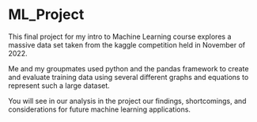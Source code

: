 # ML_Project

This final project for my intro to Machine Learning course explores a massive data set taken from the kaggle competition held in November of 2022.

Me and my groupmates used python and the pandas framework to create and evaluate training data using several different graphs and equations to represent such a large dataset.

You will see in our analysis in the project our findings, shortcomings, and considerations for future machine learning applications.
